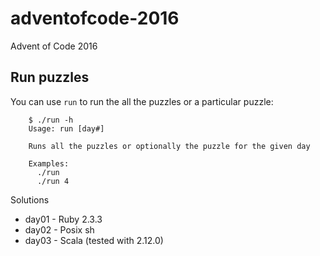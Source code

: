 # adventofcode-2016
Advent of Code 2016

## Run puzzles

You can use `run` to run the all the puzzles or a particular puzzle:

        $ ./run -h
        Usage: run [day#]

        Runs all the puzzles or optionally the puzzle for the given day

        Examples:
          ./run
          ./run 4

Solutions

* day01 - Ruby 2.3.3
* day02 - Posix sh
* day03 - Scala (tested with 2.12.0)

